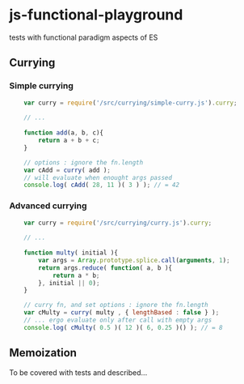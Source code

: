 # js-functional-playground

tests with functional paradigm aspects of ES

## Currying

### Simple currying
```javascript
    var curry = require('/src/currying/simple-curry.js').curry;
    
    // ...
    
    function add(a, b, c){
        return a + b + c;
    }

    // options : ignore the fn.length
    var cAdd = curry( add );
    // will evaluate when enought args passed
    console.log( cAdd( 28, 11 )( 3 ) ); // = 42
```

### Advanced currying
```javascript
    var curry = require('/src/currying/curry.js').curry;
    
    // ...
    
    function multy( initial ){
        var args = Array.prototype.splice.call(arguments, 1);
        return args.reduce( function( a, b ){
            return a * b;
        }, initial || 0);
    }

    // curry fn, and set options : ignore the fn.length
    var cMulty = curry( multy , { lengthBased : false } );
    // ... ergo evaluate only after call with empty args
    console.log( cMulty( 0.5 )( 12 )( 6, 0.25 )() ); // = 8
```

## Memoization

To be covered with tests and described...
